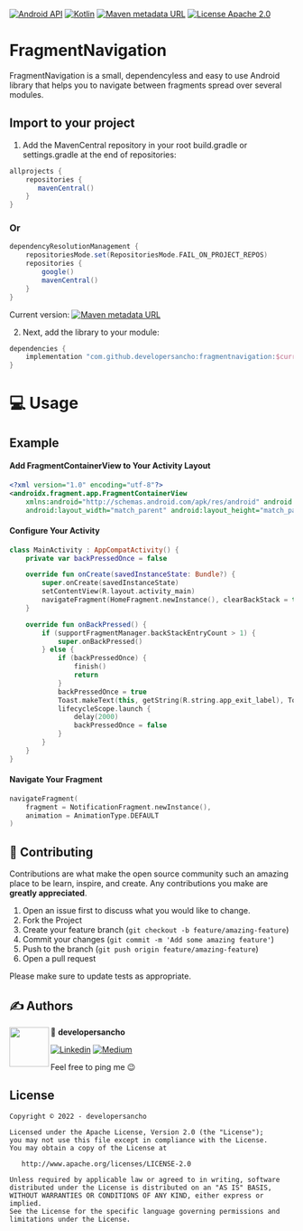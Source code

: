[![Android API](https://img.shields.io/badge/api-23%2B-yellowgreen.svg?style=for-the-badge)](https://android-arsenal.com/api?level=23)
[![Kotlin](https://img.shields.io/github/license/developersancho/fragmentnavigation.svg?style=for-the-badge&color=orange)](https://kotlinlang.org/)
[![Maven metadata URL](https://img.shields.io/maven-metadata/v?color=blue&metadataUrl=https://s01.oss.sonatype.org/service/local/repo_groups/public/content/io/github/developersancho/FragmentNavigation/maven-metadata.xml&style=for-the-badge)](https://maven-badges.herokuapp.com/maven-central/io.github.developersancho/fragmentnavigation)
[![License Apache 2.0](https://img.shields.io/badge/License-Apache%202.0-orange.svg?style=for-the-badge)](https://opensource.org/licenses/Apache-2.0)
# FragmentNavigation

FragmentNavigation is a small, dependencyless and easy to use Android library that helps you to
navigate between fragments spread over several modules.

## Import to your project

1. Add the MavenCentral repository in your root build.gradle or settings.gradle at the end of
   repositories:

```gradle
allprojects {
    repositories {
       mavenCentral()
    }
}
```

### Or

```gradle
dependencyResolutionManagement {
    repositoriesMode.set(RepositoriesMode.FAIL_ON_PROJECT_REPOS)
    repositories {
        google()
        mavenCentral()
    }
}
```

Current
version: [![Maven metadata URL](https://img.shields.io/maven-metadata/v?color=blue&metadataUrl=https://s01.oss.sonatype.org/service/local/repo_groups/public/content/io/github/developersancho/FragmentNavigation/maven-metadata.xml&style=for-the-badge)](https://maven-badges.herokuapp.com/maven-central/io.github.developersancho/fragmentnavigation)

2. Next, add the library to your module:

```gradle
dependencies {
    implementation "com.github.developersancho:fragmentnavigation:$currentVersion"
}
```

# 💻 Usage

## Example

#### Add FragmentContainerView to Your Activity Layout

```xml
<?xml version="1.0" encoding="utf-8"?>
<androidx.fragment.app.FragmentContainerView
    xmlns:android="http://schemas.android.com/apk/res/android" android:id="@+id/nav_container"
    android:layout_width="match_parent" android:layout_height="match_parent" />
```

#### Configure Your Activity

```kotlin
class MainActivity : AppCompatActivity() {
    private var backPressedOnce = false

    override fun onCreate(savedInstanceState: Bundle?) {
        super.onCreate(savedInstanceState)
        setContentView(R.layout.activity_main)
        navigateFragment(HomeFragment.newInstance(), clearBackStack = true)
    }

    override fun onBackPressed() {
        if (supportFragmentManager.backStackEntryCount > 1) {
            super.onBackPressed()
        } else {
            if (backPressedOnce) {
                finish()
                return
            }
            backPressedOnce = true
            Toast.makeText(this, getString(R.string.app_exit_label), Toast.LENGTH_SHORT).show()
            lifecycleScope.launch {
                delay(2000)
                backPressedOnce = false
            }
        }
    }
}
```

#### Navigate Your Fragment

```kotlin
navigateFragment(
    fragment = NotificationFragment.newInstance(),
    animation = AnimationType.DEFAULT
)
```

## 🤝 Contributing

Contributions are what make the open source community such an amazing place to be learn, inspire,
and create. Any contributions you make are **greatly appreciated**.

1. Open an issue first to discuss what you would like to change.
2. Fork the Project
3. Create your feature branch (`git checkout -b feature/amazing-feature`)
4. Commit your changes (`git commit -m 'Add some amazing feature'`)
5. Push to the branch (`git push origin feature/amazing-feature`)
6. Open a pull request

Please make sure to update tests as appropriate.

## ✍️ Authors

<a href="https://www.linkedin.com/in/mesut-g-33b41030" target="_blank">
  <img src="https://avatars.githubusercontent.com/u/30066734?v=4" width="70" align="left">
</a>

👤 **developersancho**

[![Linkedin](https://img.shields.io/badge/-linkedin-0077B5?style=for-the-badge&logo=linkedin)](https://www.linkedin.com/in/mesut-g-33b41030/)
[![Medium](https://img.shields.io/badge/-medium-12100E?style=for-the-badge&logo=medium)](https://developersancho.medium.com/)

Feel free to ping me 😉

## License

```license
Copyright © 2022 - developersancho

Licensed under the Apache License, Version 2.0 (the "License");
you may not use this file except in compliance with the License.
You may obtain a copy of the License at

   http://www.apache.org/licenses/LICENSE-2.0

Unless required by applicable law or agreed to in writing, software
distributed under the License is distributed on an "AS IS" BASIS,
WITHOUT WARRANTIES OR CONDITIONS OF ANY KIND, either express or implied.
See the License for the specific language governing permissions and
limitations under the License.
```
